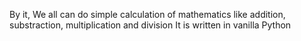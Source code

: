 By it, We all can do simple calculation of mathematics like addition, substraction, multiplication and division
It is written in vanilla Python

